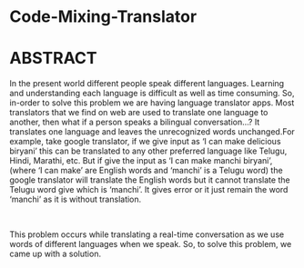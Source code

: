# Code-Mixing-Translator

<h1> ABSTRACT </h1>
  <p>In the present world different people speak different languages. Learning and understanding each language is difficult as well as time consuming.
So, in-order to solve this problem we are having language translator apps.
Most translators that we find on web are used to translate one language to another, then what if a person speaks a bilingual conversation…? It translates one language and leaves the unrecognized words unchanged.For example, take google translator, if we give input as ‘I can make delicious biryani’ this can be translated to any other preferred language like Telugu, Hindi, Marathi, etc. But if give the input as ‘I can make manchi biryani’, (where ‘I can make’ are English words and ‘manchi’ is a Telugu word) the google translator will translate the English words but it cannot translate the Telugu word give which is ‘manchi’. It gives error or it just remain the word ‘manchi’ as it is without translation.</p><br>
<p>This problem occurs while translating a real-time conversation as we use words of different languages when we speak. So, to solve this problem, we came up with a solution.</p>

